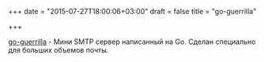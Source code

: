 +++
date = "2015-07-27T18:00:06+03:00"
draft = false
title = "go-guerrilla"

+++

<p><a href="https://github.com/flashmob/go-guerrilla">go-guerrilla</a>&nbsp;- Мини SMTP сервер написанный на Go. Сделан специально для больших объемов почты.</p>

